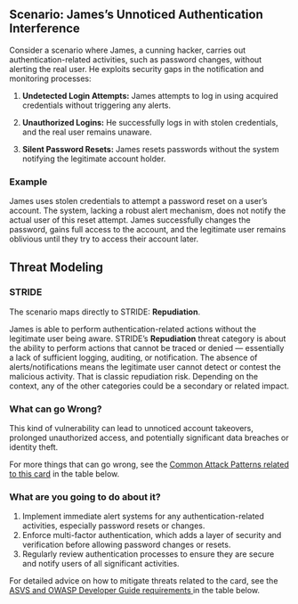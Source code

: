 ## Scenario: James’s Unnoticed Authentication Interference

Consider a scenario where James, a cunning hacker, carries out authentication-related activities, such as password changes, without alerting the real user. He exploits security gaps in the notification and monitoring processes:

1. **Undetected Login Attempts:** James attempts to log in using acquired credentials without triggering any alerts.

2. **Unauthorized Logins:** He successfully logs in with stolen credentials, and the real user remains unaware.

3. **Silent Password Resets:** James resets passwords without the system notifying the legitimate account holder.

### Example

James uses stolen credentials to attempt a password reset on a user’s account. The system, lacking a robust alert mechanism, does not notify the actual user of this reset attempt. James successfully changes the password, gains full access to the account, and the legitimate user remains oblivious until they try to access their account later.

## Threat Modeling

### STRIDE

The scenario maps directly to STRIDE: **Repudiation**.

James is able to perform authentication-related actions without the legitimate user being aware.
STRIDE’s **Repudiation** threat category is about the ability to perform actions that cannot be traced or denied — essentially a lack of sufficient logging, auditing, or notification.
The absence of alerts/notifications means the legitimate user cannot detect or contest the malicious activity. That is classic repudiation risk. Depending on the context, any of the other categories could be a secondary or related impact.

### What can go Wrong?

This kind of vulnerability can lead to unnoticed account takeovers, prolonged unauthorized access, and potentially significant data breaches or identity theft.

For more things that can go wrong, see the [Common Attack Patterns related to this card](#mapping 'Common Attack Patterns related to this card [internal]') in the table below.

### What are you going to do about it?

1. Implement immediate alert systems for any authentication-related activities, especially password resets or changes.
2. Enforce multi-factor authentication, which adds a layer of security and verification before allowing password changes or resets.
3. Regularly review authentication processes to ensure they are secure and notify users of all significant activities.

For detailed advice on how to mitigate threats related to the card, see the [ASVS and OWASP Developer Guide requirements ](#mapping 'ASVS and OWASP Developer Guide requirements [internal]') in the table below.
